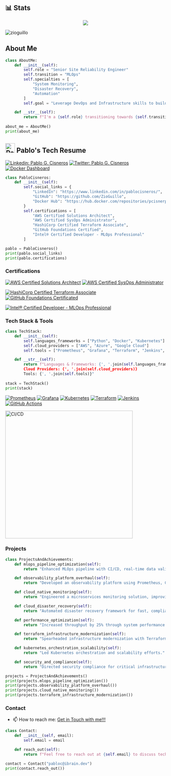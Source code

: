 
## 📊 Stats

<p align="center">
    <a href="https://github.com/ZioGuillo">
        <img src="https://github-readme-streak-stats.herokuapp.com/?user=ZioGuillo&theme=dark" />
    </a>
</p>

<p align="left"> <img src="https://komarev.com/ghpvc/?username=zioguillo&label=Profile%20views&color=0e75b6&style=flat" alt="zioguillo" /></p>

## About Me
```python
class AboutMe:
    def __init__(self):
        self.role = "Senior Site Reliability Engineer"
        self.transition = "MLOps"
        self.specialties = [
            "System Monitoring", 
            "Disaster Recovery", 
            "Automation"
        ]
        self.goal = "Leverage DevOps and Infrastructure skills to build scalable ML systems."

    def __str__(self):
        return f"I'm a {self.role} transitioning towards {self.transition}.         Specializing in {', '.join(self.specialties)} with the goal to {self.goal}."
    
about_me = AboutMe()
print(about_me)
```

## <img src="https://0.gravatar.com/avatar/d55e81fb25733c2d8920acf3a933fb4077603122e852c734bd2208480d76871e?size=256" alt="Pablo's Photo" width="30" height="30"> Pablo's Tech Resume

[![Linkedin: Pablo G. Cisneros](https://img.shields.io/badge/Pablo_Cisneros-blue?style=flat-square&logo=Linkedin&logoColor=white&link=https://www.linkedin.com/in/pablocisneros/)](https://www.linkedin.com/in/pablocisneros/)
[![Twitter: Pablo G. Cisneros](https://img.shields.io/twitter/follow/zioguillo?style=social)](https://twitter.com/zioguillo)
[![Docker Dashboard](https://img.shields.io/badge/Docker_Dashboard-2496ED?style=flat-square&logo=docker)](https://hub.docker.com/repositories/pcisnerp)

```python
class PabloCisneros:
    def __init__(self):
        self.social_links = {
            "LinkedIn": "https://www.linkedin.com/in/pablocisneros/",
            "GitHub": "https://github.com/ZioGuillo",
            "Docker Hub": "https://hub.docker.com/repositories/pcisnerp"
        }
        self.certifications = [
            "AWS Certified Solutions Architect",
            "AWS Certified SysOps Administrator",
            "HashiCorp Certified Terraform Associate",
            "GitHub Foundations Certified",
            "Intel® Certified Developer - MLOps Professional"
        ]

pablo = PabloCisneros()
print(pablo.social_links)
print(pablo.certifications)
```

### Certifications

[![AWS Certified Solutions Architect](https://img.shields.io/badge/AWS_Certified_Solutions_Architect-232F3E?style=flat-square&logo=amazon-aws)](https://www.credly.com/badges/fc1d24ea-13d9-42b8-980f-66b73d23450b/public_url)
[![AWS Certified SysOps Administrator](https://img.shields.io/badge/AWS_Certified_SysOps_Administrator-232F3E?style=flat-square&logo=amazon-aws)](https://www.credly.com/badges/c40c938f-a645-41f2-8a2c-a7e4dc170baf/public_url)

[![HashiCorp Certified Terraform Associate](https://img.shields.io/badge/HashiCorp%20Certified%20Terraform-8A2BE2?style=flat-square&logo=terraform)](https://www.credly.com/badges/b8dc7080-e537-4918-941e-bd2c14ecacf2/public_url)
[![GitHub Foundations Certificated](https://img.shields.io/badge/Github%20Foundations%20Certificated-8A2BE2?style=flat-square&logo=github)](https://www.credly.com/badges/658b26c9-74a0-4da7-a119-6bead783867c/public_url)

[![Intel® Certified Developer - MLOps Professional](https://img.shields.io/badge/Intel%C2%AE%20Certified%20Developer%20-%20MLOps%20Professional-8A2BE2?style=flat-square&logo=intel)](https://www.credly.com/badges/219b1131-0742-4e73-ab90-f5772933b237/public_url)

### Tech Stack & Tools

```python
class TechStack:
    def __init__(self):
        self.languages_frameworks = ["Python", "Docker", "Kubernetes"]
        self.cloud_providers = ["AWS", "Azure", "Google Cloud"]
        self.tools = ["Prometheus", "Grafana", "Terraform", "Jenkins", "GitHub Actions"]

    def __str__(self):
        return f"Languages & Frameworks: {', '.join(self.languages_frameworks)}
        Cloud Providers: {', '.join(self.cloud_providers)}
        Tools: {', '.join(self.tools)}"
    
stack = TechStack()
print(stack)
```

[![Prometheus](https://img.shields.io/badge/Prometheus-E6522C?style=flat-square&logo=prometheus)](https://prometheus.io/)
[![Grafana](https://img.shields.io/badge/Grafana-F46800?style=flat-square&logo=grafana)](https://grafana.com/)
[![Kubernetes](https://img.shields.io/badge/Kubernetes-326CE5?style=flat-square&logo=kubernetes&logoColor=white)](https://kubernetes.io/)
[![Terraform](https://img.shields.io/badge/Terraform-7B42BC?style=flat-square&logo=terraform)](https://www.terraform.io/)
[![Jenkins](https://img.shields.io/badge/Jenkins-D24939?style=flat-square&logo=jenkins&logoColor=white)](https://www.jenkins.io/)
[![GitHub Actions](https://img.shields.io/badge/GitHub%20Actions-2088FF?style=flat-square&logo=github-actions)](https://github.com/features/actions)

<img align="center" alt="CI/CD" width="400" src="https://www.contrastsecurity.com/hs-fs/hubfs/images/DevOps%20Solutions/devops-old-way.gif?width=1322&name=devops-old-way.gif">

### Projects

```python
class ProjectsAndAchievements:
    def mlops_pipeline_optimization(self):
        return "Enhanced MLOps pipeline with CI/CD, real-time data validation, and model versioning."

    def observability_platform_overhaul(self):
        return "Developed an observability platform using Prometheus, Grafana, and ELK stack."

    def cloud_native_monitoring(self):
        return "Engineered a microservices monitoring solution, improving system visibility."

    def cloud_disaster_recovery(self):
        return "Automated disaster recovery framework for fast, compliant recovery."

    def performance_optimization(self):
        return "Increased throughput by 25% through system performance optimization."

    def terraform_infrastructure_modernization(self):
        return "Spearheaded infrastructure modernization with Terraform."

    def kubernetes_orchestration_scalability(self):
        return "Led Kubernetes orchestration and scalability efforts."

    def security_and_compliance(self):
        return "Directed security compliance for critical infrastructure."

projects = ProjectsAndAchievements()
print(projects.mlops_pipeline_optimization())
print(projects.observability_platform_overhaul())
print(projects.cloud_native_monitoring())
print(projects.terraform_infrastructure_modernization())
```

### Contact

- 📫 How to reach me: [Get in Touch with me!!!](mailto:pabloc@ibrain.dev)

```python
class Contact:
    def __init__(self, email):
        self.email = email

    def reach_out(self):
        return f"Feel free to reach out at {self.email} to discuss tech, MLOps, or collaborations."

contact = Contact("pabloc@ibrain.dev")
print(contact.reach_out())
```
